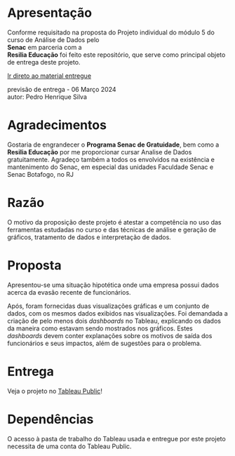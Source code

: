 # Apresentação

Conforme requisitado na proposta do Projeto individual do módulo 5 do curso de Análise de Dados pelo  
**Senac** em parceria com a  
**Resilia Educação**
foi feito este repositório, que serve como principal objeto de entrega deste projeto.

[Ir direto ao material entregue](#entrega)

previsão de entrega - 06 Março 2024  
autor: Pedro Henrique Silva

# Agradecimentos
Gostaria de engrandecer o
**Programa Senac de Gratuidade**, bem como a
**Resilia Educação** por me proporcionar cursar Analise de Dados gratuitamente.
Agradeço também a todos os envolvidos na existência e mantenimento do Senac, em especial das unidades
Faculdade Senac e Senac Botafogo, no RJ

# Razão
O motivo da proposição deste projeto é atestar a competência no uso das ferramentas estudadas no curso e das técnicas de análise e geração de gráficos, tratamento de dados e interpretação de dados.

# Proposta
Apresentou-se uma situação hipotética onde uma empresa possui dados acerca da evasão recente de funcionários.

Após, foram fornecidas duas visualizações gráficas e um conjunto de dados, com os mesmos dados exibidos nas visualizações. Foi demandada a criação de pelo menos dois *dashboards* no Tableau, explicando os dados da maneira como estavam sendo mostrados nos gráficos. Estes *dashboards* devem conter explanações sobre os motivos de saída dos funcionários e seus impactos, além de sugestões para o problema.

# Entrega
Veja o projeto no [Tableau Public](https://public.tableau.com/app/profile/pedro.ferreira3705/viz/view_sugerida3/Histria1)!

# Dependências
O acesso à pasta de trabalho do Tableau usada e entregue por este projeto necessita de uma conta do Tableau Public.
